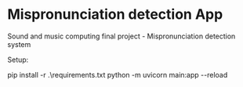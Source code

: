 # Mispronunciation detection App
Sound and music computing final project - Mispronunciation detection system

Setup:

pip install -r .\requirements.txt
python -m uvicorn main:app --reload